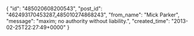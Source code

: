  {
   "id": "485020608200543",
   "post_id": "462493170453287_485010274868243",
   "from_name": "Mick Parker",
   "message": "maxim; no authority without liability.",
   "created_time": "2013-02-25T22:27:49+0000"
 }
